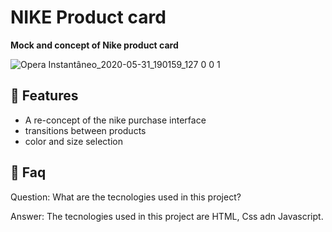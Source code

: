 
# NIKE Product card
**Mock and concept of Nike product card**




![Opera Instantâneo_2020-05-31_190159_127 0 0 1](https://user-images.githubusercontent.com/55901797/83364112-13635700-a375-11ea-98bc-ad455bfca99f.png)




## 🚀 Features

* A re-concept of the nike purchase interface
* transitions between products
* color and size selection






## 📮 Faq
Question: What are the tecnologies used in this project?

Answer: The tecnologies used in this project are HTML, Css adn Javascript.

